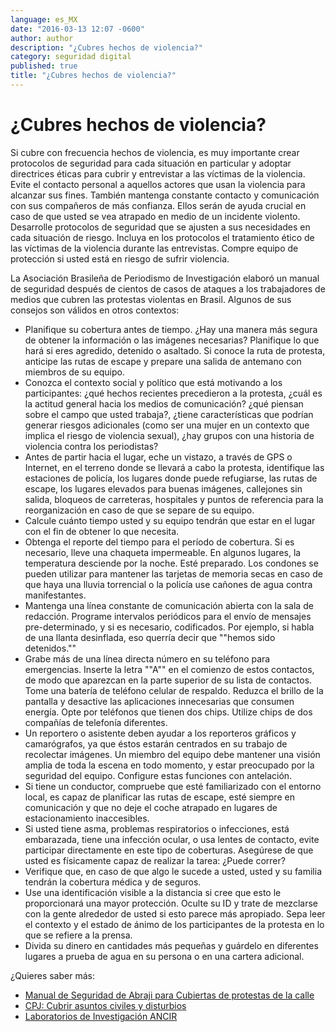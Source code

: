 ```yaml
---
language: es_MX
date: "2016-03-13 12:07 -0600"
author: author
description: "¿Cubres hechos de violencia?"
category: seguridad digital
published: true
title: "¿Cubres hechos de violencia?"
---
```


# ¿Cubres hechos de violencia?
Si cubre con frecuencia hechos de violencia, es muy importante crear protocolos de seguridad para cada situación en particular y adoptar directrices éticas para cubrir y entrevistar a las víctimas de la violencia. Evite el contacto personal a aquellos actores que usan la violencia para alcanzar sus fines. También mantenga constante contacto y comunicación con sus compañeros de más confianza. Ellos serán de ayuda crucial en caso de que usted se vea atrapado en medio de un incidente violento. Desarrolle protocolos de seguridad que se ajusten a sus necesidades en cada situación de riesgo. Incluya en los protocolos el tratamiento ético de las víctimas de la violencia durante las entrevistas. Compre equipo de protección si usted está en riesgo de sufrir violencia.

La Asociación Brasileña de Periodismo de Investigación elaboró un manual de seguridad después de cientos de casos de ataques a los trabajadores de medios que cubren las protestas violentas en Brasil. Algunos de sus consejos son válidos en otros contextos:

- Planifique su cobertura antes de tiempo. ¿Hay una manera más segura de obtener la información o las imágenes necesarias? Planifique lo que hará si eres agredido, detenido o asaltado. Si conoce la ruta de protesta, anticipe las rutas de escape y prepare una salida de antemano con miembros de su equipo.
- Conozca el contexto social y político que está motivando a los participantes: ¿qué hechos recientes precedieron a la protesta, ¿cuál es la actitud general hacia los medios de comunicación? ¿qué piensan sobre el campo que usted trabaja?, ¿tiene características que podrían generar riesgos adicionales (como ser una mujer en un contexto que implica el riesgo de violencia sexual), ¿hay grupos con una historia de violencia contra los periodistas?
- Antes de partir hacia el lugar, eche un vistazo, a través de GPS o Internet, en el terreno donde se llevará a cabo la protesta, identifique las estaciones de policía, los lugares donde puede refugiarse, las rutas de escape, los lugares elevados para buenas imágenes, callejones sin salida, bloqueos de carreteras, hospitales y puntos de referencia para la reorganización en caso de que se separe de su equipo.
- Calcule cuánto tiempo usted y su equipo tendrán que estar en el lugar con el fin de obtener lo que necesita.
- Obtenga el reporte del tiempo para el período de cobertura. Si es necesario, lleve una chaqueta impermeable. En algunos lugares, la temperatura desciende por la noche. Esté preparado. Los condones se pueden utilizar para mantener las tarjetas de memoria secas en caso de que haya una lluvia torrencial o la policía use cañones de agua contra manifestantes.
- Mantenga una línea constante de comunicación abierta con la sala de redacción. Programe intervalos periódicos para el envío de mensajes pre-determinado, y si es necesario, codificados. Por ejemplo, si habla de una llanta desinflada, eso querría decir que ""hemos sido detenidos.""
- Grabe más de una línea directa número en su teléfono para emergencias. Inserte la letra ""A"" en el comienzo de estos contactos, de modo que aparezcan en la parte superior de su lista de contactos. Tome una batería de teléfono celular de respaldo. Reduzca el brillo de la pantalla y desactive las aplicaciones innecesarias que consumen energía. Opte por teléfonos que tienen dos chips. Utilize chips de dos compañías de telefonía diferentes.
- Un reportero o asistente deben ayudar a los reporteros gráficos y camarógrafos, ya que éstos estarán centrados en su trabajo de recolectar imágenes. Un miembro del equipo debe mantener una visión amplia de toda la escena en todo momento, y estar preocupado por la seguridad del equipo. Configure estas funciones con antelación.
- Si tiene un conductor, compruebe que esté familiarizado con el entorno local, es capaz de planificar las rutas de escape, esté siempre en comunicación y que no deje el coche atrapado en lugares de estacionamiento inaccesibles.
- Si usted tiene asma, problemas respiratorios o infecciones, está embarazada, tiene una infección ocular, o usa lentes de contacto, evite participar directamente en este tipo de coberturas. Asegúrese de que usted es físicamente capaz de realizar la tarea: ¿Puede correr?
- Verifique que, en caso de que algo le sucede a usted, usted y su familia tendrán la cobertura médica y de seguros.
- Use una identificación visible a la distancia si cree que esto le proporcionará una mayor protección. Oculte su ID y trate de mezclarse con la gente alrededor de usted si esto parece más apropiado. Sepa leer el contexto y el estado de ánimo de los participantes de la protesta en lo que se refiere a la prensa. 
- Divida su dinero en cantidades más pequeñas y guárdelo en diferentes lugares a prueba de agua en su persona o en una cartera adicional.


¿Quieres saber más:

- [Manual de Seguridad de Abraji para Cubiertas de protestas de la calle](http://bit.ly/1SG9Fct)
- [CPJ: Cubrir asuntos civiles y disturbios](http://bit.ly/1PiXTRc)
- [Laboratorios de Investigación ANCIR](http://investigativecenters.org/ilab/)
